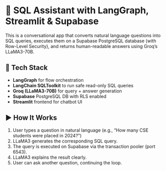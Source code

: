  
# 🧠 SQL Assistant with LangGraph, Streamlit & Supabase

This is a conversational app that converts natural language questions into SQL queries, executes them on a Supabase PostgreSQL database (with Row-Level Security), and returns human-readable answers using Groq’s LLaMA3-70B.

## 🔧 Tech Stack
- **LangGraph** for flow orchestration
- **LangChain SQLToolkit** to run safe read-only SQL queries
- **Groq (LLaMA3-70B)** for query + answer generation
- **Supabase** PostgreSQL DB with RLS enabled
- **Streamlit** frontend for chatbot UI

## ▶️ How It Works
1. User types a question in natural language (e.g., “How many CSE students were placed in 2024?”)
2. LLaMA3 generates the corresponding SQL query.
3. The query is executed on Supabase via the transaction pooler (port 6543).
4. LLaMA3 explains the result clearly.
5. User can ask another question, continuing the loop.


